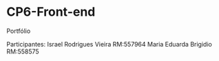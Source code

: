 # CP6-Front-end

Portfólio

Participantes:
Israel Rodrigues Vieira RM:557964
Maria Eduarda Brigidio RM:558575

